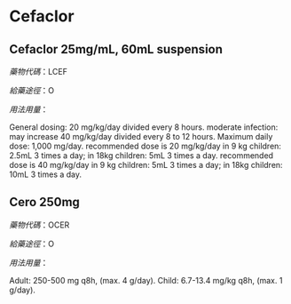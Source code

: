 # Cefaclor

## Cefaclor 25mg/mL, 60mL suspension

*藥物代碼*：LCEF

*給藥途徑*：O

*用法用量*：

General dosing: 20 mg/kg/day divided every 8 hours. moderate infection: may increase 40 mg/kg/day divided every 8 to 12 hours. Maximum daily dose: 1,000 mg/day.
recommended dose is 20 mg/kg/day in 9 kg children: 2.5mL 3 times a day; in 18kg children: 5mL 3 times a day.
recommended dose is 40 mg/kg/day in 9 kg children: 5mL 3 times a day; in 18kg children: 10mL 3 times a day.

## Cero 250mg

*藥物代碼*：OCER

*給藥途徑*：O

*用法用量*：

Adult: 250-500 mg q8h, (max. 4 g/day).
Child: 6.7-13.4 mg/kg q8h, (max. 1 g/day).


